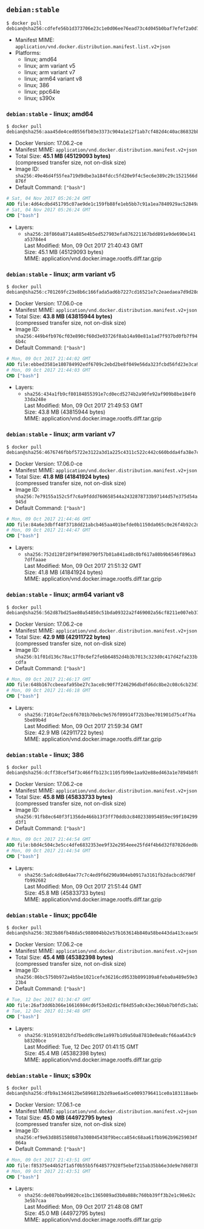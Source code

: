 ## `debian:stable`

```console
$ docker pull debian@sha256:cdfefe56b1d373706e23c1e0d06ee76ead73c4d045b0baf7efef2a0d7a2da81f
```

-	Manifest MIME: `application/vnd.docker.distribution.manifest.list.v2+json`
-	Platforms:
	-	linux; amd64
	-	linux; arm variant v5
	-	linux; arm variant v7
	-	linux; arm64 variant v8
	-	linux; 386
	-	linux; ppc64le
	-	linux; s390x

### `debian:stable` - linux; amd64

```console
$ docker pull debian@sha256:aaa45de4ced0556fb03e3373c904a1e12f1ab7cf482d4c40ac86832bb695a6e6
```

-	Docker Version: 17.06.2-ce
-	Manifest MIME: `application/vnd.docker.distribution.manifest.v2+json`
-	Total Size: **45.1 MB (45129093 bytes)**  
	(compressed transfer size, not on-disk size)
-	Image ID: `sha256:49e46d4f55fea719d9dbe3a184fdcc5fd20e9f4c5ec6e389c29c1521566d876f`
-	Default Command: `["bash"]`

```dockerfile
# Sat, 04 Nov 2017 05:26:24 GMT
ADD file:4d64cdbd451795c07ae9de1c159fb88fe1eb5bb7c91a1ea7840929ac52849ad2 in / 
# Sat, 04 Nov 2017 05:26:24 GMT
CMD ["bash"]
```

-	Layers:
	-	`sha256:28f860a8714a885e4b5ed527903efa876221167bdd891e9de690e141a53784e4`  
		Last Modified: Mon, 09 Oct 2017 21:40:43 GMT  
		Size: 45.1 MB (45129093 bytes)  
		MIME: application/vnd.docker.image.rootfs.diff.tar.gzip

### `debian:stable` - linux; arm variant v5

```console
$ docker pull debian@sha256:c701269fc23e8b6c166fada5ad6b7227cd16521e7c2eaedaea7d9d28d9c2e56c
```

-	Docker Version: 17.06.0-ce
-	Manifest MIME: `application/vnd.docker.distribution.manifest.v2+json`
-	Total Size: **43.8 MB (43815944 bytes)**  
	(compressed transfer size, not on-disk size)
-	Image ID: `sha256:449b4fb976cf03e890cf60d3e03726f8ab14a98e81a1ad7f937bd0fb7f946b4c`
-	Default Command: `["bash"]`

```dockerfile
# Mon, 09 Oct 2017 21:44:02 GMT
ADD file:ebbed3581e180784992edf6709c2ebd2be8f049e56da323fcbd56fd23e3ca926 in / 
# Mon, 09 Oct 2017 21:44:03 GMT
CMD ["bash"]
```

-	Layers:
	-	`sha256:434a1fb9cf80184855391e7cd0ecd5274b2a90fe92af909b8be104f033da248e`  
		Last Modified: Mon, 09 Oct 2017 21:49:53 GMT  
		Size: 43.8 MB (43815944 bytes)  
		MIME: application/vnd.docker.image.rootfs.diff.tar.gzip

### `debian:stable` - linux; arm variant v7

```console
$ docker pull debian@sha256:4676746fbbf5722e3122a3d1a225c4311c522c442c660bdda4fa38e7c981769b
```

-	Docker Version: 17.06.0-ce
-	Manifest MIME: `application/vnd.docker.distribution.manifest.v2+json`
-	Total Size: **41.8 MB (41841924 bytes)**  
	(compressed transfer size, not on-disk size)
-	Image ID: `sha256:7e79155a152c5f7c6a9fddd760658544a2432878733b97144d57e375d54a945d`
-	Default Command: `["bash"]`

```dockerfile
# Mon, 09 Oct 2017 21:44:46 GMT
ADD file:84a6e3dbff48f3718dd21abcb465aa401befde0b1150da065c0e26f4b92c2db3 in / 
# Mon, 09 Oct 2017 21:44:47 GMT
CMD ["bash"]
```

-	Layers:
	-	`sha256:752d128f28f94f898790f57b01a841ad8c0bf617a80b9b6546f896a37dffaaae`  
		Last Modified: Mon, 09 Oct 2017 21:51:32 GMT  
		Size: 41.8 MB (41841924 bytes)  
		MIME: application/vnd.docker.image.rootfs.diff.tar.gzip

### `debian:stable` - linux; arm64 variant v8

```console
$ docker pull debian@sha256:562d87bd25ae80a54850c51bda09322a2f469002a56cf8211e007eb37d97865f
```

-	Docker Version: 17.06.2-ce
-	Manifest MIME: `application/vnd.docker.distribution.manifest.v2+json`
-	Total Size: **42.9 MB (42911722 bytes)**  
	(compressed transfer size, not on-disk size)
-	Image ID: `sha256:b1f01d136c78ac17f0c6ef2fe6b64852d4b3b7013c323d0c417d42fa233bcdfa`
-	Default Command: `["bash"]`

```dockerfile
# Mon, 09 Oct 2017 21:46:17 GMT
ADD file:648b167ccbeeafa95be27c3ace8c90f7f246296dbdfd6dc8be2c08c6cb23d105 in / 
# Mon, 09 Oct 2017 21:46:18 GMT
CMD ["bash"]
```

-	Layers:
	-	`sha256:71014ef2ec6f6701b70ebc9e576f09914f72b3bee701901d75c4f76a5be89b4d`  
		Last Modified: Mon, 09 Oct 2017 21:59:34 GMT  
		Size: 42.9 MB (42911722 bytes)  
		MIME: application/vnd.docker.image.rootfs.diff.tar.gzip

### `debian:stable` - linux; 386

```console
$ docker pull debian@sha256:dcff38cef54f3c466ffb123c1105fb90e1aa92e88ed463a1e7894b8f068b6311
```

-	Docker Version: 17.06.2-ce
-	Manifest MIME: `application/vnd.docker.distribution.manifest.v2+json`
-	Total Size: **45.8 MB (45833733 bytes)**  
	(compressed transfer size, not on-disk size)
-	Image ID: `sha256:91fb8ec640f3f1356de466b13f3ff70ddb3c8402338954859ec99f104299d3f1`
-	Default Command: `["bash"]`

```dockerfile
# Mon, 09 Oct 2017 21:44:54 GMT
ADD file:b8d4c504c3e5cc4dfe6832353ee9f32e2954eee25fd4f4b6d32f87026ded0a96 in / 
# Mon, 09 Oct 2017 21:44:54 GMT
CMD ["bash"]
```

-	Layers:
	-	`sha256:5adc4d8e64ae77c7c4ed9f6d290a904eb0917a3161fb2dacbcdd798ffb992682`  
		Last Modified: Mon, 09 Oct 2017 21:51:44 GMT  
		Size: 45.8 MB (45833733 bytes)  
		MIME: application/vnd.docker.image.rootfs.diff.tar.gzip

### `debian:stable` - linux; ppc64le

```console
$ docker pull debian@sha256:3823b86fb48da5c988004bb2e57b163614b840a58be443da413ceae50eb4ea66
```

-	Docker Version: 17.06.2-ce
-	Manifest MIME: `application/vnd.docker.distribution.manifest.v2+json`
-	Total Size: **45.4 MB (45382398 bytes)**  
	(compressed transfer size, not on-disk size)
-	Image ID: `sha256:86bc5750b972a4b5be1021cefe36216cd9533b899109a8feba0a489e59e323b4`
-	Default Command: `["bash"]`

```dockerfile
# Tue, 12 Dec 2017 01:34:47 GMT
ADD file:26af3dd6b366e16616984cd6f53e82d1cf84d55a0c43ec360ab7b0fd5c3ab25e in / 
# Tue, 12 Dec 2017 01:34:48 GMT
CMD ["bash"]
```

-	Layers:
	-	`sha256:91b591032bfd7bedd9cd9e1a997b1d9a50a87810e0ea8cf66aa643c9b8320bce`  
		Last Modified: Tue, 12 Dec 2017 01:41:15 GMT  
		Size: 45.4 MB (45382398 bytes)  
		MIME: application/vnd.docker.image.rootfs.diff.tar.gzip

### `debian:stable` - linux; s390x

```console
$ docker pull debian@sha256:dfb9a134d412be5896812b2d9ae6a45ce0093796411ce0a183118aebcbd939d0
```

-	Docker Version: 17.06.1-ce
-	Manifest MIME: `application/vnd.docker.distribution.manifest.v2+json`
-	Total Size: **45.0 MB (44972795 bytes)**  
	(compressed transfer size, not on-disk size)
-	Image ID: `sha256:ef9e63d8851580b87a308045438f9becca854c68aa61fbb962b96259034f064a`
-	Default Command: `["bash"]`

```dockerfile
# Mon, 09 Oct 2017 21:43:51 GMT
ADD file:f85375e44b52f1a5f0b55b5f648577928f5ebef215ab35bb6e3de9e7d6073b3f in / 
# Mon, 09 Oct 2017 21:43:51 GMT
CMD ["bash"]
```

-	Layers:
	-	`sha256:de087bba99820ce1bc1365089ad3b0a888c760bb39ff3b2e1c98e62c3e5b7caa`  
		Last Modified: Mon, 09 Oct 2017 21:48:08 GMT  
		Size: 45.0 MB (44972795 bytes)  
		MIME: application/vnd.docker.image.rootfs.diff.tar.gzip
